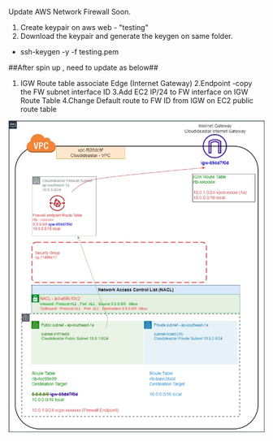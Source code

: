 Update AWS Network Firewall Soon.


1. Create keypair on aws web - "testing"
2. Download the keypair and generate the keygen on same folder.
  - ssh-keygen -y -f testing.pem

##After spin up , need to update as below##

1. IGW Route table associate Edge (Internet Gateway)
2.Endpoint -copy the FW subnet interface ID
3.Add EC2 IP/24 to FW interface on IGW Route Table
4.Change Default route to FW ID from IGW on EC2 public route table

![header image](cloudideastar_nfw.jpg)
